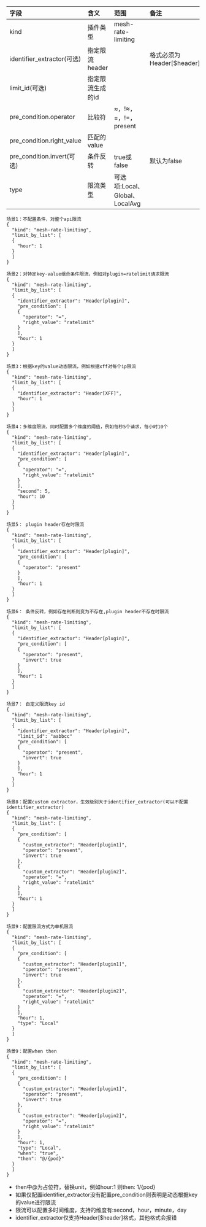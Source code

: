 | 字段                   | 含义         | 范围                  | 备注                   |    |
|:---------------------|:-----------|:--------------------|:---------------------|:---|
| kind                 | 插件类型       | mesh-rate-limiting |                      |    |
| identifier_extractor(可选) | 指定限流header |                     | 格式必须为Header[$header] |    |
| limit_id(可选) | 指定限流生成的id |                     |  |  |
| pre_condition.operator             | 比较符        | ≈，!≈，=，!=，present        |                      |    |
| pre_condition.right_value          | 匹配的value   |                     |                      |    |
| pre_condition.invert(可选)          | 条件反转   | true或false                    |默认为false                      |    |
| type | 限流类型 | 可选项:Local、Global、LocalAvg | |
```
场景1：不配置条件，对整个api限流
{
  "kind": "mesh-rate-limiting",
  "limit_by_list": [
  {
    "hour": 1
  }
  ]
}
```

```
场景2：对特定key-value组合条件限流，例如对plugin=ratelimit请求限流
{
  "kind": "mesh-rate-limiting",
  "limit_by_list": [
  {
    "identifier_extractor": "Header[plugin]",
    "pre_condition": [
    {
      "operator": "=",
      "right_value": "ratelimit"
    }
    ],
    "hour": 1
  }
  ]
}
```

```
场景3：根据key的value动态限流，例如根据xff对每个ip限流
{
  "kind": "mesh-rate-limiting",
  "limit_by_list": [
  {
    "identifier_extractor": "Header[XFF]",
    "hour": 1
  }
  ]
}
```

```
场景4：多维度限流，同时配置多个维度的阈值，例如每秒5个请求，每小时10个
{
  "kind": "mesh-rate-limiting",
  "limit_by_list": [
  {
    "identifier_extractor": "Header[plugin]",
    "pre_condition": [
    {
      "operator": "=",
      "right_value": "ratelimit"
    }
    ],
    "second": 5,
    "hour": 10
  }
  ]
}
```

```
场景5： plugin header存在时限流
{
  "kind": "mesh-rate-limiting",
  "limit_by_list": [
  {
    "identifier_extractor": "Header[plugin]",
    "pre_condition": [
    {
      "operator": "present"
    }
    ],
    "hour": 1
  }
  ]
}
```

```
场景6： 条件反转，例如存在判断则变为不存在,plugin header不存在时限流
{
  "kind": "mesh-rate-limiting",
  "limit_by_list": [
  {
    "identifier_extractor": "Header[plugin]",
    "pre_condition": [
    {
      "operator": "present",
      "invert": true
    }
    ],
    "hour": 1
  }
  ]
}
```

```
场景7： 自定义限流key id
{
  "kind": "mesh-rate-limiting",
  "limit_by_list": [
  {
    "identifier_extractor": "Header[plugin]",
    "limit_id": "aabbcc"
    "pre_condition": [
    {
      "operator": "present",
      "invert": true
    }
    ],
    "hour": 1
  }
  ]
}
```
```
场景8：配置custom extractor，生效级别大于identifier_extractor(可以不配置identifier_extractor)
{
  "kind": "mesh-rate-limiting",
  "limit_by_list": [
  {
    "pre_condition": [
    {
      "custom_extractor": "Header[plugin1]",
      "operator": "present",
      "invert": true
    },
    {
      "custom_extractor": "Header[plugin2]",
      "operator": "=",
      "right_value": "ratelimit"
    }
    ],
    "hour": 1
  }
  ]
}
```
```
场景9：配置限流方式为单机限流
{
  "kind": "mesh-rate-limiting",
  "limit_by_list": [
  {
    "pre_condition": [
    {
      "custom_extractor": "Header[plugin1]",
      "operator": "present",
      "invert": true
    },
    {
      "custom_extractor": "Header[plugin2]",
      "operator": "=",
      "right_value": "ratelimit"
    }
    ],
    "hour": 1,
    "type": "Local"
  }
  ]
}
```
```
场景9：配置when then
{
  "kind": "mesh-rate-limiting",
  "limit_by_list": [
  {
    "pre_condition": [
    {
      "custom_extractor": "Header[plugin1]",
      "operator": "present",
      "invert": true
    },
    {
      "custom_extractor": "Header[plugin2]",
      "operator": "=",
      "right_value": "ratelimit"
    }
    ],
    "hour": 1,
    "type": "Local",
    "when": "true",
    "then": "@/{pod}"
  }
  ]
}
```
- then中@为占位符，替换unit，例如hour:1 则then: 1/{pod}
- 如果仅配置identifier_extractor没有配置pre_condition则表明是动态根据key的value进行限流
- 限流可以配置多时间维度，支持的维度有:second，hour，minute，day
- identifier_extractor仅支持Header[$header]格式，其他格式会报错